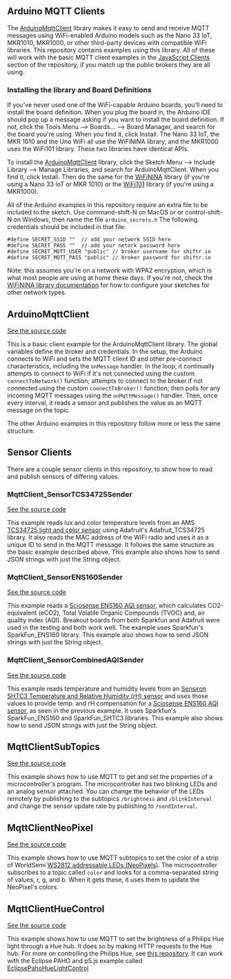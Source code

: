 ## Arduino MQTT Clients
The [ArduinoMqttClient](https://github.com/arduino-libraries/ArduinoMqttClient) library makes it easy to send and receive MQTT messages using WiFi-enabled Arduino models such as the Nano 33 IoT, MKR1010, MKR1000, or other third-party devices with compatible WiFi libraries. This repository contains examples using this library. All of these will work with the basic MQTT client examples in the [JavaScript Clients]({{site.baseurl}}/#javascript-clients) section of the repository, if you match up the public brokers they are all using.


### Installing the library and Board Definitions

If you've never used one of the WiFi-capable Arduino boards, you'll need to install the board definition. When you plug the board in, the Arduino IDE should pop up a message asking if you want to install the board definition. If not, click the Tools Menu --> Boards... --> Board Manager, and search for the board you're using. When you find it, click Install. The Nano 33 IoT, the MKR 1010 and the Uno WiFi all use the WiFiNINA library, and the MKR1000 uses the WiFi101 library. These two libraries have identical APIs.

To install the [ArduinoMqttClient](https://www.arduino.cc/reference/en/libraries/arduinomqttclient/) library, click the Sketch Menu --> Include Library --> Manage Libraries, and search for ArduinoMqttClient. When you find it, click Install. Then do the same for the [WiFiNINA](https://www.arduino.cc/reference/en/libraries/wifinina/) library (if you're using a Nano 33 IoT or MKR 1010) or the [WiFi101](https://www.arduino.cc/reference/en/libraries/wifi101/) library (if you're using a MKR1000).


All of the Arduino examples in this repository require an extra file to be included to the sketch. Use command-shift-N on MacOS or or control-shift-N on Windows, then name the file `arduino_secrets.h` The following credentials should be included in that file:

````
#define SECRET_SSID ""  // add your network SSID here
#define SECRET_PASS ""  // add your netork password here
#define SECRET_MQTT_USER "public" // broker username for shiftr.io
#define SECRET_MQTT_PASS "public" // broker password for shiftr.io
````

Note: this assumes you're on a network with WPA2 encryption, which is what most people are using at home these days. If you're not, check the [WiFiNINA library documentation](https://www.arduino.cc/reference/en/libraries/wifinina/) for how to configure your sketches for other network types. 


## ArduinoMqttClient

[See the source code]({{site.codeurl}}/arduino-clients/ArduinoMqttClient/ArduinoMqttClient.ino) 

This is a basic  client example for the ArduinoMqttClient library. The global variables define the broker and credentials. In the setup, the Arduino connects to WiFi and sets the MQTT client ID and other pre-connect characteristics, including the `onMessage` handler. In the loop, it continually attempts to connect to WiFi if it's not connected using the custom `connectToNetwork()` function; attempts to connect to the broker if not connected using the custom `connectToBroker()` function; then polls for any incoming MQTT messages using the `onMqttMessage()` handler. Then, once every interval, it reads a sensor and publishes the value as an MQTT message on the topic.

The other Arduino examples in this repository follow more or less the same structure. 

## Sensor Clients

There are a couple sensor clients in this repository, to show how to read and publish sensors of differing values. 

### MqttClient_SensorTCS34725Sender

[See the source code]({{site.codeurl}}/arduino-clients/MqttClient_SensorTCS34725Sender/MqttClient_SensorTCS34725Sender.ino)

This example reads lux and color temperature levels from an AMS [TCS34725 light and color sensor](https://ams.com/en/tcs34725) using Adafruit's Adafruit_TCS34725 library. It also reads the MAC address of the WIFi radio and uses it as a unique ID to send in the MQTT message. It follows the same structure as the basic example described above. This example also shows how to send JSON strings with just the String object.

### MqttClient_SensorENS160Sender

[See the source code]({{site.codeurl}}/arduino-clients/MqttClient_SensorENS160Sender/MqttClient_SensorENS160Sender.ino)

This example reads a [Sciosense ENS160 AQI sensor](https://www.sciosense.com/products/environmental-sensors/digital-multi-gas-sensor/), which calculates CO2-equivalent (eCO2), Total Volatile Organic Compounds (TVOC) and, air quality index (AQI). Breakout boards from both Sparkfun and Adafruit were used in the testing and both work well. The example uses Sparkfun's SparkFun_ENS160 library. This example also shows how to send JSON strings with just the String object.

### MqttClient_SensorCombinedAQISender

[See the source code]({{site.codeurl}}/arduino-clients/MqttClient_SensorCombinedAQISender/MqttClient_SensorCombinedAQISender.ino)

This example reads temperature and humidity levels from an  [Sensiron SHTC3 Temperature and Relative Humidity (rH) sensor](https://sensirion.com/products/catalog/SHTC3/) and uses those values to provide temp. and rH compensation for a [Sciosense ENS160 AQI sensor](https://www.sciosense.com/products/environmental-sensors/digital-multi-gas-sensor/), as seen in the previous example. It uses Sparkfun's SparkFun_ENS160 and SparkFun_SHTC3 libraries. This example also shows how to send JSON strings with just the String object.

## MqttClientSubTopics

[See the source code]({{site.codeurl}}/arduino-clients/MqttClientSubTopics/MqttClientSubTopics.ino)

This example shows how to use MQTT to get and set the properties of a microcontroller's program. The microcontroller has two blinking LEDs and an analog sensor attached. You can change the behavior of the LEDs remotely by publishing to the subtopics `/brightness` and `/blinkInterval` and change the sensor update rate by publishing to `/sendInterval`.

## MqttClientNeoPixel

[See the source code]({{site.codeurl}}/arduino-clients/MqttClientNeoPixel/MqttClientNeoPixel.ino)

This example shows how to use MQTT subtopics to set the color of a strip of WorldSemi [WS2812 addressable LEDs (NeoPixels)](https://tigoe.github.io/LightProjects/addressable-leds). The microcontroller subscribes to a topic called `color` and looks for a comma-separated string of values, r, g, and b. When it gets these, it uses them to update the NeoPixel's colors.

## MqttClientHueControl

[See the source code]({{site.codeurl}}/arduino-clients/MqttClientHueControl/MqttClientHueControl.ino)

This example shows how to use MQTT  to set the brightness of a Philips Hue light through a Hue hub. It does so by making HTTP requests to the Hue hub. For more on controlling the Philips Hue, see [this repository](https://tigoe.github.io/hue-control/). It can work with the Eclipse PAHO and p5.js example called [EclipsePahoHueLightControl]({{site.codeurl}}/browser-clients/eclipse-pahojs/eclipse-pahojs/EclipsePahoHueLightControl)